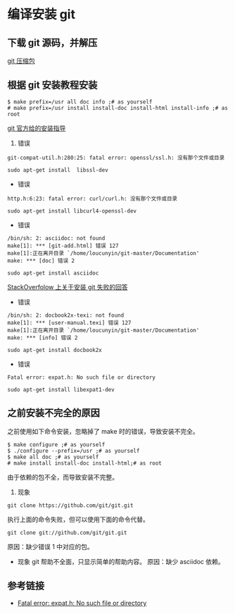 # 编译安装 git

## 下载 git 源码，并解压
[git 压缩包](https://github.com/git/git)
## 根据 git 安装教程安装
```
$ make prefix=/usr all doc info ;# as yourself
# make prefix=/usr install install-doc install-html install-info ;# as root
```
[git 官方给的安装指导](https://github.com/git/git/blob/master/INSTALL#L172)
1. 错误
```
git-compat-util.h:280:25: fatal error: openssl/ssl.h: 没有那个文件或目录
```
```
sudo apt-get install  libssl-dev
```
- 错误
```
http.h:6:23: fatal error: curl/curl.h: 没有那个文件或目录
```
```
sudo apt-get install libcurl4-openssl-dev
```
- 错误
```
/bin/sh: 2: asciidoc: not found
make[1]: *** [git-add.html] 错误 127
make[1]:正在离开目录 `/home/loucunyin/git-master/Documentation'
make: *** [doc] 错误 2
```
```
sudo apt-get install asciidoc
```
[StackOverfolow 上关于安装 git 失败的回答 ](http://stackoverflow.com/questions/15197797/upgrade-git-to-1-8-1-5-failed)
- 错误
```
/bin/sh: 2: docbook2x-texi: not found
make[1]: *** [user-manual.texi] 错误 127
make[1]:正在离开目录 `/home/loucunyin/git-master/Documentation'
make: *** [info] 错误 2
```
```
sudo apt-get install docbook2x
```

- 错误
```
Fatal error: expat.h: No such file or directory
```
```
sudo apt-get install libexpat1-dev
```

## 之前安装不完全的原因
之前使用如下命令安装，忽略掉了 make 时的错误，导致安装不完全。
```
$ make configure ;# as yourself
$ ./configure --prefix=/usr ;# as yourself
$ make all doc ;# as yourself
# make install install-doc install-html;# as root
```
由于依赖的包不全，而导致安装不完整。
1. 现象
```
git clone https://github.com/git/git.git
```
执行上面的命令失败，但可以使用下面的命令代替。
```
git clone git://github.com/git/git.git
```
原因：缺少错误 1 中对应的包。
- 现象
git 帮助不全面，只显示简单的帮助内容。
原因：缺少 asciidoc 依赖。

## 参考链接
- [Fatal error: expat.h: No such file or directory](https://github.com/scottcorgan/bucket-list/issues/2)
